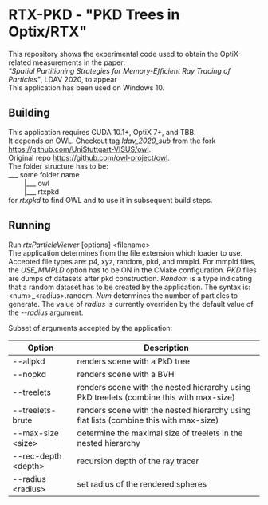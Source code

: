 # RTX-PKD - "PKD Trees in Optix/RTX"

This repository shows the experimental code used to obtain the OptiX-related measurements in the paper:  
*"Spatial Partitioning Strategies for Memory-Efficient Ray Tracing of Particles"*, LDAV 2020, to appear  
This application has been used on Windows 10.

## Building

This application requires CUDA 10.1+, OptiX 7+, and TBB.  
It depends on OWL. Checkout tag *ldav_2020_sub* from the fork <https://github.com/UniStuttgart-VISUS/owl>.  
Original repo <https://github.com/owl-project/owl>.  
The folder structure has to be:  
___ some folder name  
&nbsp;&nbsp;&nbsp;&nbsp;&nbsp;&nbsp;&nbsp;&nbsp;|___ owl  
&nbsp;&nbsp;&nbsp;&nbsp;&nbsp;&nbsp;&nbsp;&nbsp;|___ rtxpkd  
for *rtxpkd* to find OWL and to use it in subsequent build steps.

## Running

Run *rtxParticleViewer* [options] &lt;filename&gt;  
The application determines from the file extension which loader to use.
Accepted file types are: p4, xyz, random, pkd, and mmpld.
For mmpld files, the *USE_MMPLD* option has to be ON in the CMake configuration.
*PKD* files are dumps of datasets after pkd construction.
*Random* is a type indicating that a random dataset has to be created by the application.
The syntax is: &lt;num&gt;_&lt;radius&gt;.random.
*Num* determines the number of particles to generate.
The value of *radius* is currently overriden by the default value of the *--radius* argument.  

Subset of arguments accepted by the application:

| Option                    | Description                                                                             |
| ------------------------- | --------------------------------------------------------------------------------------- |
| --allpkd                  | renders scene with a PkD tree                                                           |
| --nopkd                   | renders scene with a BVH                                                                |
| --treelets                | renders scene with the nested hierarchy using PkD treelets (combine this with max-size) |
| --treelets-brute          | renders scene with the nested hierarchy using flat lists (combine this with max-size)   |
| --max-size &lt;size&gt;   | determine the maximal size of treelets in the nested hierarchy                          |
| --rec-depth &lt;depth&gt; | recursion depth of the ray tracer                                                       |
| --radius &lt;radius&gt;   | set radius of the rendered spheres                                                      |